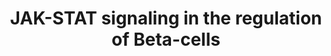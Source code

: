 ---
annotations:
- id: CL:0000169
  parent: native cell
  type: Cell Type Ontology
  value: type B pancreatic cell
- id: PW:0000209
  parent: signaling pathway
  type: Pathway Ontology
  value: Jak-Stat signaling pathway
authors:
- IsabelWassink
description: 'JAK-STAT signaling participates in the regulation of key biological
  processes in Beta-cells, including cell proliferation. Janus kinases (JAKs) serve
  as a fundamental switch that trigger signal transducer and activator of transcription
  (STAT) proteins through phosphorylation, which enables downstream target activation
  and subsequent regulation of target gene transcription. Suppressors of cytokine
  signaling (SOCS) are negative modulators of JAK-STAT signaling. This pathway is
  based on a figure by Jiang et al. (2018, doi: 10.3892/etm.2018.6603). '
last-edited: 2023-04-24
organisms:
- Homo sapiens
redirect_from:
- /index.php/Pathway:WP5358
- /instance/WP5358
- /instance/WP5358_r126359
revision: r126359
schema-jsonld:
- '@context': https://schema.org/
  '@id': https://wikipathways.github.io/pathways/WP5358.html
  '@type': Dataset
  creator:
    '@type': Organization
    name: WikiPathways
  description: 'JAK-STAT signaling participates in the regulation of key biological
    processes in Beta-cells, including cell proliferation. Janus kinases (JAKs) serve
    as a fundamental switch that trigger signal transducer and activator of transcription
    (STAT) proteins through phosphorylation, which enables downstream target activation
    and subsequent regulation of target gene transcription. Suppressors of cytokine
    signaling (SOCS) are negative modulators of JAK-STAT signaling. This pathway is
    based on a figure by Jiang et al. (2018, doi: 10.3892/etm.2018.6603). '
  keywords:
  - AKT1
  - AKT1S1
  - AKT2
  - AKT3
  - CCND1
  - CCND2
  - CCND3
  - CDK4
  - CISH
  - EPO
  - EPOR
  - FOXM1
  - GH1
  - GHR
  - HRAS
  - IFNG
  - IFNGR1
  - IFNGR2
  - IL6
  - IL6R
  - JAK2
  - KRAS
  - MLST8
  - MTOR
  - NRAS
  - PRL
  - PRLR
  - RPTOR
  - SOCS1
  - SOCS2
  - SOCS3
  - STAT1
  - STAT3
  - STAT5A
  - STAT5B
  license: CC0
  name: JAK-STAT signaling in the regulation of Beta-cells
seo: CreativeWork
title: JAK-STAT signaling in the regulation of Beta-cells
wpid: WP5358
---